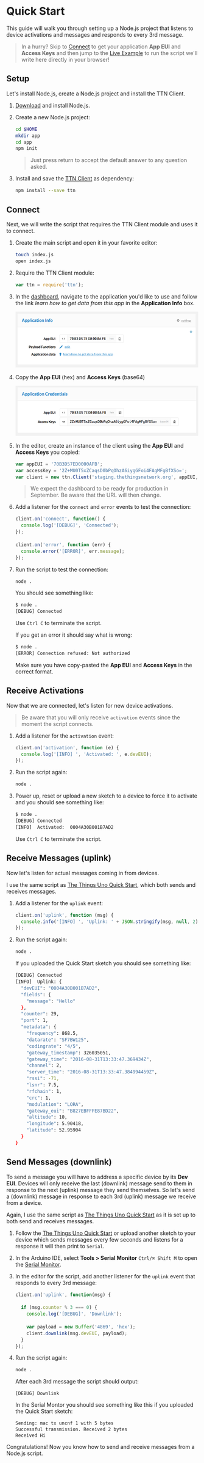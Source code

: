 # Quick Start
This guide will walk you through setting up a Node.js project that listens to device activations and messages and responds to every 3rd message.

> In a hurry? Skip to [Connect](#connect) to get your application **App EUI** and **Access Keys** and then jump to the [Live Example](#live-example) to run the script we'll write here directly in your browser!

## Setup
Let's install Node.js, create a Node.js project and install the TTN Client.

1.  [Download](https://nodejs.org/en/download/) and install Node.js.
2.  Create a new Node.js project:

    ```bash
    cd $HOME
    mkdir app
    cd app
    npm init
    ```

    > Just press return to accept the default answer to any question asked.

3.  Install and save the [TTN Client](http://flows.nodered.org/node/node-red-contrib-ttn) as dependency:

    ```bash
    npm install --save ttn
    ```

## Connect
Next, we will write the script that requires the TTN Client module and uses it to connect.

1.  Create the main script and open it in your favorite editor:

    ```bash
    touch index.js
    open index.js
    ```

2.  Require the TTN Client module:

    ```js
    var ttn = require('ttn');
    ```

3.  In the [dashboard](https://staging.thethingsnetwork.org/applications), navigate to the application you'd like to use and follow the link *learn how to get data from this app* in the **Application Info** box.

    ![](dashboard-application-info.png)

4.  Copy the **App EUI** (hex) and **Access Keys** (base64)

    ![](dashboard-application-credentials.png)

5.  In the editor, create an instance of the client using the **App EUI** and **Access Keys** you copied:

    ```js 
    var appEUI = '70B3D57ED0000AFB';
    var accessKey = '2Z+MU0T5xZCaqsD0bPqOhzA6iygGFoi4FAgMFgBfXSo=';
    var client = new ttn.Client('staging.thethingsnetwork.org', appEUI, accessKey);
    ```

    > We expect the dashboard to be ready for production in September. Be aware that the URL will then change.

6.  Add a listener for the `connect` and `error` events to test the connection:

    ```js 
    client.on('connect', function() {
      console.log('[DEBUG]', 'Connected');
    });

    client.on('error', function (err) {
      console.error('[ERROR]', err.message);
    });
    ```
 
7.  Run the script to test the connection:

    ```bash
    node .
    ```

    You should see something like:

    ```bash
    $ node .
    [DEBUG] Connected
    ```

    Use `Ctrl C` to terminate the script.

    If you get an error it should say what is wrong:

    ```bash
    $ node .
    [ERROR] Connection refused: Not authorized
    ```

    Make sure you have copy-pasted the **App EUI** and **Access Keys** in the correct format.

## Receive Activations
Now that we are connected, let's listen for new device activations.

> Be aware that you will only receive `activation` events since the moment the script connects.

1.  Add a listener for the `activation` event:

    ```js
    client.on('activation', function (e) {
      console.log('[INFO] ', 'Activated: ', e.devEUI);
    });
    ```

2.  Run the script again:

    ```bash
    node .
    ```

3.  Power up, reset or upload a new sketch to a device to force it to activate and you should see something like:

    ```bash
    $ node .
    [DEBUG] Connected
    [INFO]  Activated:  0004A30B001B7AD2
    ```

    Use `Ctrl C` to terminate the script.    

## Receive Messages (uplink)
Now let's listen for actual messages coming in from devices.

I use the same script as [The Things Uno Quick Start](/uno/#quick-start), which both sends and receives messages.

1.  Add a listener for the `uplink` event:

    ```js
    client.on('uplink', function (msg) {
      console.info('[INFO] ', 'Uplink: ' + JSON.stringify(msg, null, 2));
    });
    ```

2.  Run the script again:

    ```bash
    node .
    ```

    If you uploaded the Quick Start sketch you should see something like:

    ```bash
    [DEBUG] Connected
    [INFO]  Uplink: {
      "devEUI": "0004A30B001B7AD2",
      "fields": {
        "message": "Hello"
      },
      "counter": 29,
      "port": 1,
      "metadata": {
        "frequency": 868.5,
        "datarate": "SF7BW125",
        "codingrate": "4/5",
        "gateway_timestamp": 326035051,
        "gateway_time": "2016-08-31T13:33:47.369434Z",
        "channel": 2,
        "server_time": "2016-08-31T13:33:47.384994459Z",
        "rssi": -71,
        "lsnr": 7.5,
        "rfchain": 1,
        "crc": 1,
        "modulation": "LORA",
        "gateway_eui": "B827EBFFFE87BD22",
        "altitude": 10,
        "longitude": 5.90418,
        "latitude": 52.95904
      }
    }
    ```

## Send Messages (downlink)
To send a message you will have to address a specific device by its **Dev EUI**. Devices will only receive the last (downlink) message send to them in response to the next (uplink) message they send themselves. So let's send a (downlink) message in response to each 3rd (uplink) message we receive from a device.

Again, I use the same script as [The Things Uno Quick Start](/uno/#quick-start) as it is set up to both send and receives messages.

1.  Follow the [The Things Uno Quick Start](/uno/#quick-start) or upload another sketch to your device which sends messages every few seconds and listens for a response it will then print to `Serial`.

2.  In the Arduino IDE, select **Tools > Serial Monitor** `Ctrl/⌘ Shift M` to open the [Serial Monitor](/arduino/#serial-monitor).

3.  In the editor for the script, add another listener for the `uplink` event that responds to every 3rd message:

    ```js
    client.on('uplink', function(msg) {

      if (msg.counter % 3 === 0) {
        console.log('[DEBUG]', 'Downlink');

        var payload = new Buffer('4869', 'hex');
        client.downlink(msg.devEUI, payload);
      }
    });
    ```

4.  Run the script again:

    ```bash
    node .
    ```

    After each 3rd message the script should output:

    ```
    [DEBUG] Downlink
    ```

    In the Serial Montor you should see something like this if you uploaded the Quick Start sketch:

    ```
    Sending: mac tx uncnf 1 with 5 bytes
    Successful transmission. Received 2 bytes
    Received Hi
    ```

Congratulations! Now you know how to send and receive messages from a Node.js script.